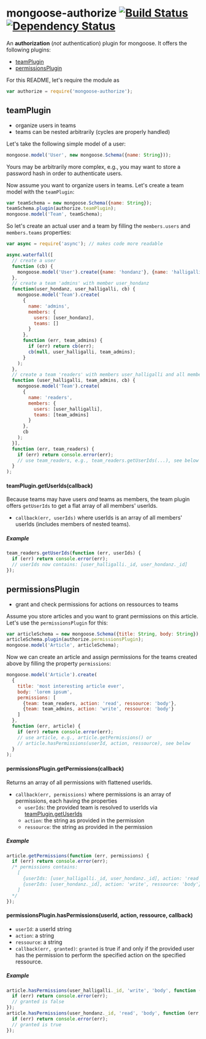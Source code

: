 # mongoose-authorize [![Build Status](https://travis-ci.org/paperhub/mongoose-authorize.svg)](https://travis-ci.org/paperhub/mongoose-authorize) [![Dependency Status](https://gemnasium.com/paperhub/mongoose-authorize.svg)](https://gemnasium.com/paperhub/mongoose-authorize)

An **authorization** (*not* authentication) plugin for mongoose. It offers the following plugins:

 * [teamPlugin](#teamplugin)
 * [permissionsPlugin](#permissionsplugin)

For this README, let's require the module as
```javascript
var authorize = require('mongoose-authorize');
```

## teamPlugin
 * organize users in teams
 * teams can be nested arbitrarily (cycles are properly handled)

Let's take the following simple model of a user:
```javascript
mongoose.model('User', new mongoose.Schema({name: String}));
```
Yours may be arbitrarily more complex, e.g., you may want to store a password hash in order to authenticate users.

Now assume you want to organize users in teams. Let's create a team model with the `teamPlugin`:
```javascript
var teamSchema = new mongoose.Schema({name: String});
teamSchema.plugin(authorize.teamPlugin);
mongoose.model('Team', teamSchema);
```

So let's create an actual user and a team by filling the `members.users` and `members.teams` properties:
```javascript
var async = require('async'); // makes code more readable

async.waterfall([
  // create a user
  function (cb) {
    mongoose.model('User').create({name: 'hondanz'}, {name: 'halligalli'}, cb);
  },
  // create a team 'admins' with member user_hondanz
  function(user_hondanz, user_halligalli, cb) {
    mongoose.model('Team').create(
      {
        name: 'admins',
        members: {
          users: [user_hondanz],
          teams: []
        }
      },
      function (err, team_admins) {
        if (err) return cb(err);
        cb(null, user_halligalli, team_admins);
      }
    );
  },
  // create a team 'readers' with members user_halligalli and all members of team_admins
  function (user_halligalli, team_admins, cb) {
    mongoose.model('Team').create(
      {
        name: 'readers',
        members: {
          users: [user_halligalli],
          teams: [team_admins]
        }
      },
      cb
    );
  }],
  function (err, team_readers) {
    if (err) return console.error(err);
    // use team_readers, e.g., team_readers.getUserIds(...), see below
  }
);
```
#### teamPlugin.getUserIds(callback)
Because teams may have users *and* teams as members, the team plugin offers `getUserIds` to get a flat array of all members' userIds.

 * `callback(err, userIds)` where userIds is an array of all members' userIds (includes members of nested teams).

##### Example
```javascript
team_readers.getUserIds(function (err, userIds) {
  if (err) return console.error(err);
  // userIds now contains: [user_halligalli._id, user_hondanz._id]
});
```

## permissionsPlugin
 * grant and check permissions for actions on ressources to teams

Assume you store articles and you want to grant permissions on this article. Let's use the `permissionsPlugin` for this:
```javascript
var articleSchema = new mongoose.Schema({title: String, body: String});
articleSchema.plugin(authorize.permissionsPlugin);
mongoose.model('Article', articleSchema);
```
Now we can create an article and assign permissions for the teams created above by filling the property `permissions`:
```javascript
mongoose.model('Article').create(
  {
    title: 'most interesting article ever',
    body: 'lorem ipsum',
    permissions: [
      {team: team_readers, action: 'read', ressource: 'body'},
      {team: team_admins, action: 'write', ressource: 'body'}
    ]
  },
  function (err, article) {
    if (err) return console.error(err);
    // use article, e.g., article.getPermissions() or
    // article.hasPermissions(userId, action, ressource), see below
  }
);
```

#### permissionsPlugin.getPermissions(callback)

Returns an array of all permissions with flattened userIds.

 * `callback(err, permissions)` where permissions is an array of permissions, each having the properties
    * `userIds`: the provided team is resolved to userIds via [teamPlugin.getUserIds](#teamplugingetuseridscallback)
    * `action`: the string as provided in the permission
    * `ressource`: the string as provided in the permission

##### Example
```javascript
article.getPermissions(function (err, permissions) {
  if (err) return console.error(err);
  /* permissions contains:
    [
      {userIds: [user_halligalli._id, user_hondanz._id], action: 'read', ressource: 'body'},
      {userIds: [user_hondanz._id], action: 'write', ressource: 'body'},
    ]
  */
});
```

#### permissionsPlugin.hasPermissions(userId, action, ressource, callback)

 * `userId`: a userId string
 * `action`: a string
 * `ressource`: a string
 * `callback(err, granted)`: `granted` is true if and only if the provided user has the permission to perform the specified action on the specified ressource.

##### Example
```javascript
article.hasPermissions(user_halligalli._id, 'write', 'body', function (err, granted) {
  if (err) return console.error(err);
  // granted is false
});
article.hasPermissions(user_hondanz._id, 'read', 'body', function (err, granted) {
  if (err) return console.error(err);
  // granted is true
});
```

